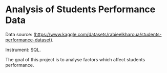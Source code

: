 # Analysis of Students Performance Data

Data source: (https://www.kaggle.com/datasets/rabieelkharoua/students-performance-dataset).

Instrument: SQL.

The goal of this project is to analyse factors which affect students performance.
